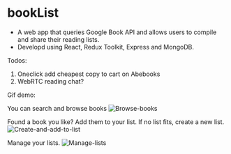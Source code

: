 # bookList
- A web app that queries Google Book API and allows users to compile and share their reading lists. 
- Developd using React, Redux Toolkit, Express and MongoDB.

Todos:
1. Oneclick add cheapest copy to cart on Abebooks
2. WebRTC reading chat?

Gif demo:

You can search and browse books
![Browse-books](https://github.com/iggeehu/bookList/assets/69414708/82b1cb52-c258-4639-8362-5a1828445b73)

Found a book you like? Add them to your list. If no list fits, create a new list.
![Create-and-add-to-list](https://github.com/iggeehu/bookList/assets/69414708/b3afd4c6-4e08-4567-891b-1a9d9c0f7e3f)

Manage your lists.
![Manage-lists](https://github.com/iggeehu/bookList/assets/69414708/4ce4a8bc-0b78-4106-a804-f90bf4ef2934)
